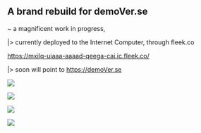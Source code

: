 ## A brand rebuild for demoVer.se
~ a magnificent work in progress, 

|> currently deployed to the Internet Computer, through fleek.co 

https://mxilq-uiaaa-aaaad-qeega-cai.ic.fleek.co/

|> soon will point to https://demoVer.se 


![](https://i.ibb.co/YXnd6HG/asdf.png)


![](https://i.imgur.com/3F0nztB.png)


![](https://i.imgur.com/MSJTFEa.png)


![](https://i.imgur.com/sQ41Bev.png)

